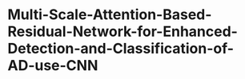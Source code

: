 # Multi-Scale-Attention-Based-Residual-Network-for-Enhanced-Detection-and-Classification-of-AD-use-CNN